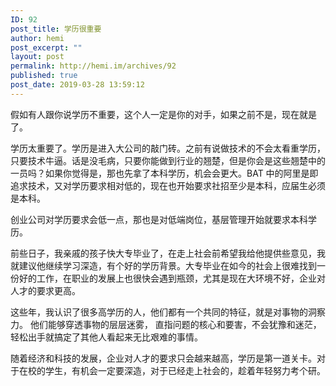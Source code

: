 ```yaml
---
ID: 92
post_title: 学历很重要
author: hemi
post_excerpt: ""
layout: post
permalink: http://hemi.im/archives/92
published: true
post_date: 2019-03-28 13:59:12
---
```

<!-- wp:paragraph -->
<p>假如有人跟你说学历不重要，这个人一定是你的对手，如果之前不是，现在就是了。</p>
<!-- /wp:paragraph -->

<!-- wp:paragraph -->
<p>学历太重要了。学历是进入大公司的敲门砖。之前有说做技术的不会太看重学历，只要技术牛逼。话是没毛病，只要你能做到行业的翘楚，但是你会是这些翘楚中的一员吗？如果你觉得是，那也先拿了本科学历，机会会更大。BAT  中的阿里是即追求技术，又对学历要求相对低的，现在也开始要求社招至少是本科，应届生必须是本科。</p>
<!-- /wp:paragraph -->

<!-- wp:paragraph -->
<p>创业公司对学历要求会低一点，那也是对低端岗位，基层管理开始就要求本科学历。</p>
<!-- /wp:paragraph -->

<!-- wp:paragraph -->
<p>前些日子，我亲戚的孩子快大专毕业了，在走上社会前希望我给他提供些意见，我就建议他继续学习深造，有个好的学历背景。大专毕业在如今的社会上很难找到一份好的工作，在职业的发展上也很快会遇到瓶颈，尤其是现在大环境不好，企业对人才的要求更高。</p>
<!-- /wp:paragraph -->

<!-- wp:paragraph -->
<p>这些年，我认识了很多高学历的人，他们都有一个共同的特征，就是对事物的洞察力。 他们能够穿透事物的层层迷雾， 直指问题的核心和要害，不会犹豫和迷茫，轻松出手就搞定了其他人看起来无比艰难的事情。</p>
<!-- /wp:paragraph -->

<!-- wp:paragraph -->
<p>随着经济和科技的发展，企业对人才的要求只会越来越高，学历是第一道关卡。对于在校的学生，有机会一定要深造，对于已经走上社会的，趁着年轻努力考个研。</p>
<!-- /wp:paragraph -->